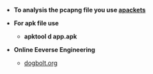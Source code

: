 - __To analysis the pcapng file you use [apackets](https://apackets.com/)__

- __For apk file use__
  - __apktool d app.apk__

- __Online Eeverse Engineering__
  - [dogbolt.org](https://dogbolt.org/)
